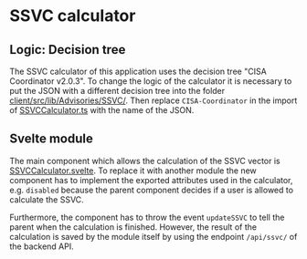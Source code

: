 <!--
 This file is Free Software under the Apache-2.0 License
 without warranty, see README.md and LICENSES/Apache-2.0.txt for details.

 SPDX-License-Identifier: Apache-2.0

 SPDX-FileCopyrightText: 2024 German Federal Office for Information Security (BSI) <https://www.bsi.bund.de>
 Software-Engineering: 2024 Intevation GmbH <https://intevation.de>
-->

# SSVC calculator

## Logic: Decision tree

The SSVC calculator of this application uses the decision tree "CISA Coordinator v2.0.3". To change the
logic of the calculator it is necessary to put the JSON with a different decision tree into the folder
[client/src/lib/Advisories/SSVC/](/client/src/lib/Advisories/SSVC/). Then replace `CISA-Coordinator` in the import
of [SSVCCalculator.ts](/client/src/lib/Advisories/SSVC/SSVCCalculator.ts) with the name of the JSON.

## Svelte module

The main component which allows the calculation of the SSVC vector is
[SSVCCalculator.svelte](/client/src/lib/Advisories/SSVC/SSVCCalculator.svelte). To replace it with another module
the new component has to implement the exported attributes used in the calculator, e.g. `disabled` because the
parent component decides if a user is allowed to calculate the SSVC.

Furthermore, the component has to throw the event `updateSSVC` to tell the parent when the calculation is finished.
However, the result of the calculation is saved by the module itself by using the endpoint `/api/ssvc/` of the
backend API.